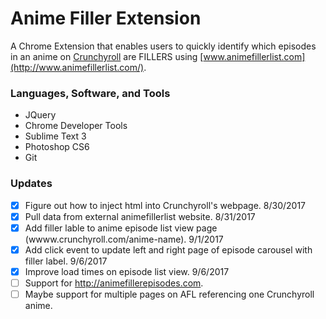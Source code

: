 # Anime Filler Extension
A Chrome Extension that enables users to quickly identify which episodes in an anime on [Crunchyroll](http://www.crunchyroll.com/) are FILLERS using [www.animefillerlist.com](http://www.animefillerlist.com/).

### Languages, Software, and Tools
- JQuery
- Chrome Developer Tools
- Sublime Text 3
- Photoshop CS6
- Git

### Updates
- [x] Figure out how to inject html into Crunchyroll's webpage. 8/30/2017
- [x] Pull data from external animefillerlist website. 8/31/2017
- [x] Add filler lable to anime episode list view page (wwww.crunchyroll.com/anime-name). 9/1/2017
- [x] Add click event to update left and right page of episode carousel with filler label. 9/6/2017
- [x] Improve load times on episode list view. 9/6/2017
- [ ] Support for http://animefillerepisodes.com.
- [ ] Maybe support for multiple pages on AFL referencing one Crunchyroll anime.
